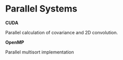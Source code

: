 # Parallel Systems

<b>CUDA</b>

Parallel calculation of covariance and 2D convolution.

<b>OpenMP</b>

Parallel multisort implementation